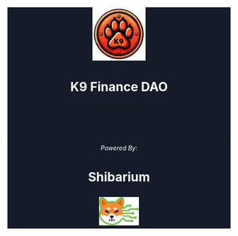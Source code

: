 <div align="center" style="background-color: #151b28; color: #ffffff">
  <a href="https://k9finance.com">
    <img src="https://github.com/K9Finance/.github/raw/master/profile/img/logo_transparent.png" width="120px" alt="K9 DAO Logo"/>
  </a>
  <br/>

  <h1><strong> K9 Finance DAO </strong></h1>
  
  
  [Official Website](https://k9finance.com)
  
  <br/>
  <br/>

---
  <div align="center" >
  <i> Powered By: </i>
      <h1> 
        <p><strong>Shibarium</strong></p>
    <img src="https://github.com/K9Finance/.github/raw/master/profile/img/Shibarium Logo.png" height="64px" alt="Shibarium Logo"/>
        <h1>
  </div>

</div>
